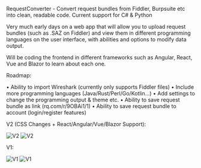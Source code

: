 RequestConverter - Convert request bundles from Fiddler, Burpsuite etc into clean, readable code. Current support for C# & Python

Very much early days on a web app that will allow you to upload request bundles (such as .SAZ on Fiddler) and view them in different programming languages on the user interface, with abilities and options to modify data output.

Will be coding the frontend in different frameworks such as Angular, React, Vue and Blazor to learn about each one.

Roadmap:

• Ability to import Wireshark (currently only supports Fiddler files)
• Include more programming languages (Java/Rust/Perl/Go/Kotlin...)
• Add settings to change the programming output & theme etc.
• Ability to save request bundle as link (rq.com/r/9OBAi1/1)
• Ability to save request bundle to account (login/register features)

V2 (CSS Changes + React/Angular/Vue/Blazor Support):

![V2](https://i.imgur.com/ef7u3T7.png)
![V2](https://i.imgur.com/Y4J05sm.png)

V1:

![V1](https://i.imgur.com/qhNUIOb.png)
![V1](https://i.imgur.com/GOC3fS5.png)
